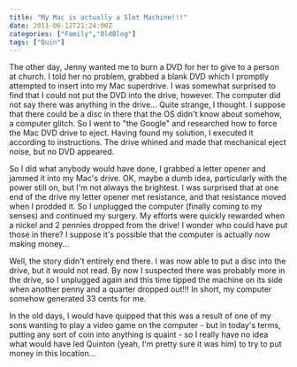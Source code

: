 ```yaml
---
title: "My Mac is actually a Slot Machine!!!"
date: 2011-06-12T21:24:00Z
categories: ["Family","OldBlog"]
tags: ["Quin"]
---
```


The other day, Jenny wanted me to burn a DVD for her to give to a person at church. I told her no problem, grabbed a blank DVD which I promptly attempted to insert into my Mac superdrive. I was somewhat surprised to find that I could not put the DVD into the drive, however. The computer did not say there was anything in the drive... Quite strange, I thought. I suppose that there could be a disc in there that the OS didn't know about somehow, a computer glitch. So I went to "the Google" and researched how to force the Mac DVD drive to eject. Having found my solution, I executed it according to instructions. The drive whined and made that mechanical eject noise, but no DVD appeared.

So I did what anybody would have done, I grabbed a letter opener and jammed it into my Mac's drive. OK, maybe a dumb idea, particularly with the power still on, but I'm not always the brightest. I was surprised that at one end of the drive my letter opener met resistance, and that resistance moved when I prodded it. So I unplugged the computer (finally coming to my senses) and continued my surgery. My efforts were quickly rewarded when a nickel and 2 pennies dropped from the drive! I wonder who could have put those in there? I suppose it's possible that the computer is actually now making money...

Well, the story didn't entirely end there. I was now able to put a disc into the drive, but it would not read. By now I suspected there was probably more in the drive, so I unplugged again and this time tipped the machine on its side when another penny and a quarter dropped out!!! In short, my computer somehow generated 33 cents for me.

In the old days, I would have quipped that this was a result of one of my sons wanting to play a video game on the computer - but in today's terms, putting any sort of coin into anything is quaint - so I really have no idea what would have led Quinton (yeah, I'm pretty sure it was him) to try to put money in this location...
